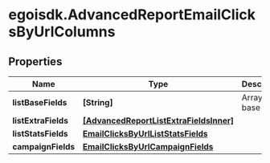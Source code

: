 # egoisdk.AdvancedReportEmailClicksByUrlColumns

## Properties

Name | Type | Description | Notes
------------ | ------------- | ------------- | -------------
**listBaseFields** | **[String]** | Array of base fields | 
**listExtraFields** | [**[AdvancedReportListExtraFieldsInner]**](AdvancedReportListExtraFieldsInner.md) |  | 
**listStatsFields** | [**EmailClicksByUrlListStatsFields**](EmailClicksByUrlListStatsFields.md) |  | 
**campaignFields** | [**EmailClicksByUrlCampaignFields**](EmailClicksByUrlCampaignFields.md) |  | 


